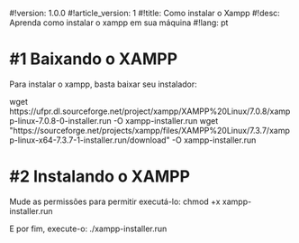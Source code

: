 #!version: 1.0.0
#!article_version: 1
#!title: Como instalar o Xampp
#!desc: Aprenda como instalar o xampp em sua máquina
#!lang: pt

# #1 Baixando o XAMPP
Para instalar o xampp, basta baixar seu instalador:

<only32>
	<cmd>wget https://ufpr.dl.sourceforge.net/project/xampp/XAMPP%20Linux/7.0.8/xampp-linux-7.0.8-0-installer.run -O xampp-installer.run</cmd>
</only32>
<only64>
	<cmd>wget "https://sourceforge.net/projects/xampp/files/XAMPP%20Linux/7.3.7/xampp-linux-x64-7.3.7-1-installer.run/download"	-O xampp-installer.run</cmd>
</only64>

# #2 Instalando o XAMPP
Mude as permissões para permitir executá-lo:
<cmd>chmod +x xampp-installer.run</cmd>

E por fim, execute-o:
<cmd sudo>./xampp-installer.run</cmd>

<scripts>
	<only32>
		</file tag='script-file' src='script_x86.sh' name='install_xampp.sh'>
	</only32>
	<only64>
		</file tag='script-file' src='script_64.sh' name='install_xampp.sh'>
	</only64>
</scripts>